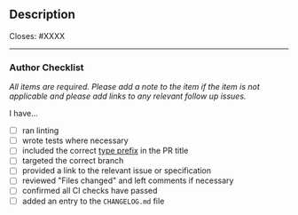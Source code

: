 ## Description

Closes: #XXXX

<!-- Add a description of the changes that this PR introduces and the files that
are the most critical to review. -->

---

### Author Checklist

_All items are required. Please add a note to the item if the item is not applicable and
please add links to any relevant follow up issues._

I have...

- [ ] ran linting
- [ ] wrote tests where necessary
- [ ] included the correct [type prefix](https://github.com/commitizen/conventional-commit-types/blob/v3.0.0/index.json) in the PR title
- [ ] targeted the correct branch
- [ ] provided a link to the relevant issue or specification
- [ ] reviewed "Files changed" and left comments if necessary
- [ ] confirmed all CI checks have passed
- [ ] added an entry to the `CHANGELOG.md` file
